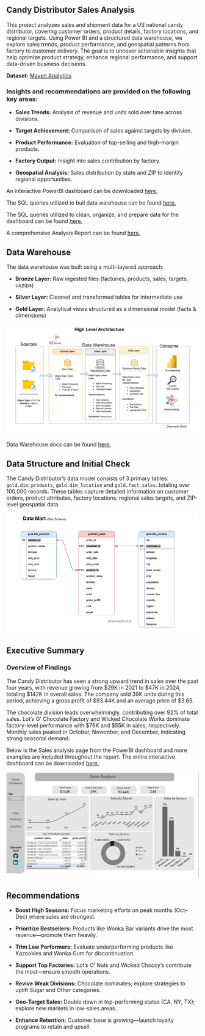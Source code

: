 ## Candy Distributor Sales Analysis
This project analyzes sales and shipment data for a US national candy distributor, covering customer orders, product details, factory locations, and regional targets. Using Power BI and a structured data warehouse, we explore sales trends, product performance, and geospatial patterns from factory to customer delivery. The goal is to uncover actionable insights that help optimize product strategy, enhance regional performance, and support data-driven business decisions.

**Dataset:** [Maven Analytics](https://mavenanalytics.io/data-playground?order=date_added%2Cdesc)

### Insights and recommendations are provided on the following key areas:

- **Sales Trends:** Analysis of revenue and units sold over time across divisions.

- **Target Achievement:** Comparison of sales against targets by division.

- **Product Performance:** Evaluation of top-selling and high-margin products.

- **Factory Output:** Insight into sales contribution by factory.

- **Geospatial Analysis:** Sales distribution by state and ZIP to identify regional opportunities.

An interactive PowerBI dashboard can be downloaded [here.](https://github.com/dharmeshrohit/Candy-Distributor/blob/main/analysis/doc/Candy%20Distributor%20dashboard.pbix)

The SQL queries utilized to buil data warehouse can be found [here.](https://github.com/dharmeshrohit/Candy-Distributor/tree/main/warehouse/scripts)

The SQL queries utilized to clean, organize, and prepare data for the dashboard can be found [here.](https://github.com/dharmeshrohit/Candy-Distributor/blob/main/warehouse/scripts/gold/ddl_gold.sql)

A comprehensive Analysis Report can be found [here.](https://github.com/dharmeshrohit/Candy-Distributor/blob/main/analysis/doc/Candy%20Distribution%20Analysis%20Report.pdf)

## Data Warehouse
The data warehouse was built using a multi-layered approach:

- **Bronze Layer:** Raw ingested files (factories, products, sales, targets, uszips)

- **Silver Layer:** Cleaned and transformed tables for intermediate use

- **Gold Layer:** Analytical views structured as a dimensional model (facts & dimensions)



![Data Architecture](warehouse/docs/data_architecture.png)

Data Warehouse docs can be found [here.](https://github.com/dharmeshrohit/Candy-Distributor/tree/main/warehouse/docs)

## Data Structure and Initial Check
The Candy Distributor’s data model consists of 3 primary tables: `gold.dim_products`, `gold.dim_location` and `gold.fact_sales`. totaling over 100,000 records. These tables capture detailed information on customer orders, product attributes, factory locations, regional sales targets, and ZIP-level geospatial data.

![Data Mart](warehouse/docs/Data%20Mart%20(star%20schema).png)

## Executive Summary
### Overview of Findings
The Candy Distributor has seen a strong upward trend in sales over the past four years, with revenue growing from $29K in 2021 to $47K in 2024, totaling $142K in overall sales. The company sold 39K units during this period, achieving a gross profit of $93.44K and an average price of $3.65.

The chocolate division leads overwhelmingly, contributing over 92% of total sales. Lot’s O’ Chocolate Factory and Wicked Chocolate Works dominate factory-level performance with $76K and $55K in sales, respectively. Monthly sales peaked in October, November, and December, indicating strong seasonal demand.

Below is the Sales analysis page from the PowerBI dashboard and more examples are included throughout the report. The
entire interactive dashboard can be downloaded [here.](https://github.com/dharmeshrohit/Candy-Distributor/blob/main/analysis/doc/Candy%20Distributor%20dashboard.pbix)

![Sales analysis](analysis/doc/pngs/Sales%20Analysis.png)

## Recommendations
- **Boost High Seasons:** Focus marketing efforts on peak months (Oct–Dec) where sales are strongest.

- **Prioritize Bestsellers:** Products like Wonka Bar variants drive the most revenue—promote them heavily.

- **Trim Low Performers:** Evaluate underperforming products like Kazookles and Wonka Gum for discontinuation.

- **Support Top Factories:** Lot’s O’ Nuts and Wicked Choccy’s contribute the most—ensure smooth operations.

- **Revive Weak Divisions:** Chocolate dominates; explore strategies to uplift Sugar and Other categories.

- **Geo-Target Sales:** Double down in top-performing states (CA, NY, TX); explore new markets in low-sales areas.

- **Enhance Retention:** Customer base is growing—launch loyalty programs to retain and upsell.